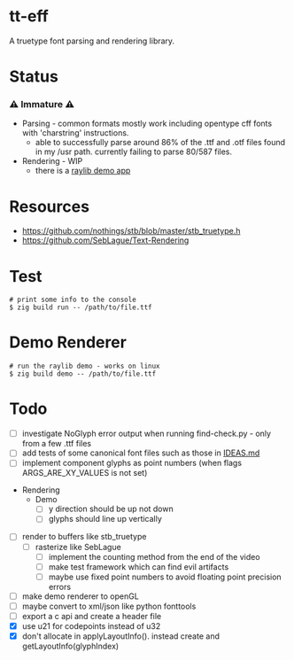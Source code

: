 # tt-eff
A truetype font parsing and rendering library.

# Status
### :warning: Immature :warning:
* Parsing - common formats mostly work including opentype cff fonts with 'charstring' instructions.  
  * able to successfully parse around 86% of the .ttf and .otf files found in my /usr path.  currently failing to parse 80/587 files.
* Rendering - WIP
  - there is a [raylib demo app](src/demo.zig)

# Resources
* https://github.com/nothings/stb/blob/master/stb_truetype.h
* https://github.com/SebLague/Text-Rendering


# Test
```console
# print some info to the console
$ zig build run -- /path/to/file.ttf
```

# Demo Renderer
```console
# run the raylib demo - works on linux
$ zig build demo -- /path/to/file.ttf
```


# Todo
  - [ ] investigate NoGlyph error output when running find-check.py - only from a few .ttf files
  - [ ] add tests of some canonical font files such as those in [IDEAS.md](IDEAS.md#font-testing)
  - [ ] implement component glyphs as point numbers (when flags ARGS_ARE_XY_VALUES is not set)
  - Rendering
    - Demo
      - [ ] y direction should be up not down
      - [ ] glyphs should line up vertically
  - [ ] render to buffers like stb_truetype
    - [ ] rasterize like SebLague
      - [ ] implement the counting method from the end of the video
      - [ ] make test framework which can find evil artifacts
      - [ ] maybe use fixed point numbers to avoid floating point precision errors
  - [ ] make demo renderer to openGL
  - [ ] maybe convert to xml/json like python fonttools
  - [ ] export a c api and create a header file
  - [x] use u21 for codepoints instead of u32
  - [x] don't allocate in applyLayoutInfo(). instead create and getLayoutInfo(glyphIndex)